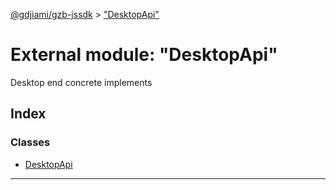 [@gdjiami/gzb-jssdk](../README.md) > ["DesktopApi"](../modules/_desktopapi_.md)



# External module: "DesktopApi"


Desktop end concrete implements

## Index

### Classes

* [DesktopApi](../classes/_desktopapi_.desktopapi.md)



---
